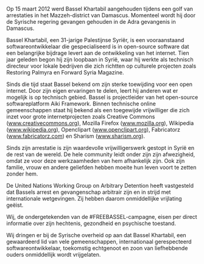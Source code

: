Op 15 maart 2012 werd Bassel Khartabil aangehouden tijdens een golf van arrestaties in het Mazzeh-district van Damascus. Momenteel wordt hij door de Syrische regering gevangen gehouden in de Adra gevangenis in Damascus.

Bassel Khartabil, een 31-jarige Palestijnse Syriër, is een vooraanstaand softwareontwikkelaar die gespecialiseerd is in open-source software dat een belangrijke bijdrage levert aan de ontwikkeling van het internet. Tien jaar geleden begon hij zijn loopbaan in Syrië, waar hij werkte als technisch directeur voor lokale bedrijven die zich richtten op culturele projecten zoals Restoring Palmyra en Forward Syria Magazine.

Sinds die tijd staat Bassel bekend om zijn sterke toewijding voor een open internet. Door zijn eigen ervaringen te delen, leert hij anderen wat er mogelijk is op technisch gebied. Bassel is projectleider van het open-source softwareplatform Aiki Framework. Binnen technische online gemeenschappen staat hij bekend als een toegewijde vrijwilliger die zich inzet voor grote internetprojecten zoals Creative Commons (www.creativecommons.org), Mozilla Firefox (www.mozilla.org), Wikipedia (www.wikipedia.org), Openclipart (www.openclipart.org), Fabricatorz (www.fabricatorz.com) en Sharism (www.sharism.org).

Sinds zijn arrestatie is zijn waardevolle vrijwilligerswerk gestopt in Syrië en de rest van de wereld. De hele community leidt onder zijn zijn afwezigheid, omdat ze voor deze werkzaamheden van hem afhankelijk zijn. Ook zijn familie, vrouw en andere geliefden hebben moeite hun leven voort te zetten zonder hem.

De United Nations Working Group on Arbitrary Detention heeft vastgesteld dat Bassels arrest en gevangenschap arbitrair zijn en in strijd met internationale wetgevingen. Zij hebben daarom onmiddellijke vrijlating geëist.

Wij, de ondergetekenden van de #FREEBASSEL-campagne, eisen per direct informatie over zijn hechtenis, gezondheid en psychische toestand.

Wij dringen er bij de Syrische overheid op aan dat Bassel Khartabil, een gewaardeerd lid van vele gemeenschappen, internationaal gerespecteerd softwareontwikkelaar, toekomstig echtgenoot en zoon van liefhebbende ouders onmiddellijk wordt vrijgelaten.
